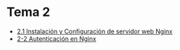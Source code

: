 # Tema 2
- [2.1 Instalación y Configuración de servidor web Nginx](Tema2-2.1.md)
- [2-2 Autenticación en Nginx](Tema2-2.2.md)


